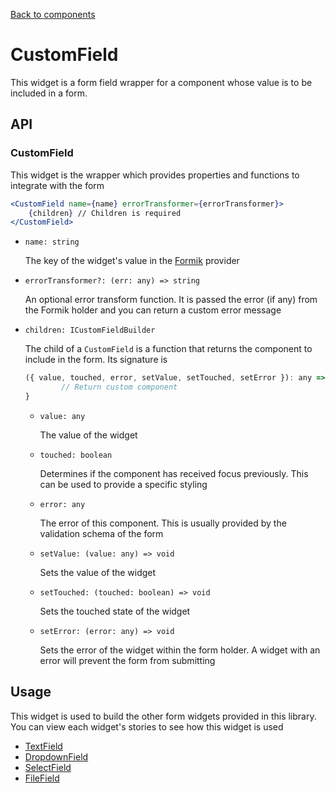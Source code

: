 [Back to components](../README.md)

# CustomField

This widget is a form field wrapper for a component whose value is to be included in a form.

## API

### CustomField

This widget is the wrapper which provides properties and functions to integrate with the form

```jsx
<CustomField name={name} errorTransformer={errorTransformer}>
    {children} // Children is required
</CustomField>
```

-   `name: string`

    The key of the widget's value in the [Formik](https://jaredpalmer.com/formik/) provider

-   `errorTransformer?: (err: any) => string`

    An optional error transform function. It is passed the error (if any) from the Formik holder 
    and you can return a custom error message

-   `children: ICustomFieldBuilder`

    The child of a `CustomField` is a function that returns the component to include in the form. 
    Its signature is
    
    ```jsx
    ({ value, touched, error, setValue, setTouched, setError }): any => {
            // Return custom component
    }
    ```
    
    -   `value: any`
    
        The value of the widget
        
    -   `touched: boolean`
        
        Determines if the component has received focus previously. This can be used to provide a 
        specific styling
            
    -   `error: any`
        
        The error of this component. This is usually provided by the validation schema of the form
        
    -   `setValue: (value: any) => void`
        
        Sets the value of the widget
        
    -   `setTouched: (touched: boolean) => void`
        
        Sets the touched state of the widget
            
    -   `setError: (error: any) => void`
        
        Sets the error of the widget within the form holder. A widget with an error will prevent
        the form from submitting
        

## Usage

This widget is used to build the other form widgets provided in this library. You can view each 
widget's stories to see how this widget is used

-   [TextField](text-field.md)
-   [DropdownField](dropdown-field.md)
-   [SelectField](select-field.md)
-   [FileField](file-field.md)

